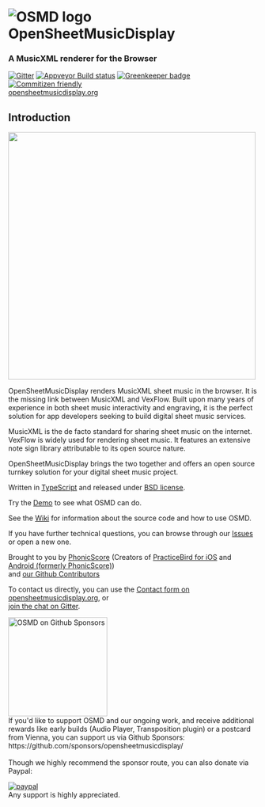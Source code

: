 
<!--img alt="Brought to you by PhonicScore" src="https://phonicscore.com/neu/wp-content/uploads/2018/06/phonicscore_brown.svg"/-->

# <h1> <img alt="OSMD logo" src="https://opensheetmusicdisplay.org/wp-content/uploads/2016/05/OSMD_3_icon_only.svg"/> OpenSheetMusicDisplay</h1>
### A MusicXML renderer for the Browser

[![Gitter](https://badges.gitter.im/Join%20Chat.svg)](https://gitter.im/opensheetmusicdisplay/opensheetmusicdisplay?utm_source=badge&utm_medium=badge&utm_campaign=pr-badge&utm_content=badge)
[![Appveyor Build status](https://ci.appveyor.com/api/projects/status/r88lnffso55nq1ko?svg=true)](https://ci.appveyor.com/project/sebastianhaas/opensheetmusicdisplay/branch/master)
[![Greenkeeper badge](https://badges.greenkeeper.io/opensheetmusicdisplay/opensheetmusicdisplay.svg)](https://greenkeeper.io/)
[![Commitizen friendly](https://img.shields.io/badge/commitizen-friendly-brightgreen.svg)](http://commitizen.github.io/cz-cli/)<br>
[opensheetmusicdisplay.org](https://opensheetmusicdisplay.org/)
<!-- [![Dependency Status](https://david-dm.org/opensheetmusicdisplay/opensheetmusicdisplay/status.svg)](https://david-dm.org/opensheetmusicdisplay/opensheetmusicdisplay) --> <!-- often returns error "no healthy upstream" -->
<!-- [![Travis Build Status](https://travis-ci.org/opensheetmusicdisplay/opensheetmusicdisplay.svg?branch=master)](https://travis-ci.org/opensheetmusicdisplay/opensheetmusicdisplay) --> <!-- Migrate to travis-ci.com -->

## Introduction

<img width="500" src="https://user-images.githubusercontent.com/33069673/106186552-bd191300-61a4-11eb-8814-07019fcf1d5b.png">

OpenSheetMusicDisplay renders MusicXML sheet music in the browser. It is the missing link between MusicXML and VexFlow. Built upon many years of experience in both sheet music interactivity and engraving, it is the perfect solution for app developers seeking to build digital sheet music services.

MusicXML is the de facto standard for sharing sheet music on the internet. VexFlow is widely used for rendering sheet music. It features an extensive note sign library attributable to its open source nature.

OpenSheetMusicDisplay brings the two together and offers an open source turnkey solution for your digital sheet music project.

Written in [TypeScript](https://www.typescriptlang.org) and released under [BSD license](https://github.com/opensheetmusicdisplay/opensheetmusicdisplay/blob/develop/LICENSE).

Try the [Demo](https://opensheetmusicdisplay.github.io/demo/) to see what OSMD can do.

See the [Wiki](https://github.com/opensheetmusicdisplay/opensheetmusicdisplay/wiki) for information about the source code and how to use OSMD.

If you have further technical questions, you can browse through our [Issues](https://github.com/opensheetmusicdisplay/opensheetmusicdisplay/issues?&q=is%3Aissue) or open a new one.

Brought to you by [PhonicScore](https://phonicscore.com/)
(Creators of [PracticeBird for iOS](https://itunes.apple.com/us/app/practice-bird-pro/id1253492926?ls=1&mt=8) and [Android (formerly PhonicScore)](https://play.google.com/store/apps/details?id=phonicscore.phonicscore_lite))<br>
and [our Github Contributors](https://github.com/opensheetmusicdisplay/opensheetmusicdisplay/graphs/contributors)

To contact us directly, you can use the [Contact form on opensheetmusicdisplay.org](https://opensheetmusicdisplay.org/contact/),
or<br>
[join the chat on Gitter](https://gitter.im/opensheetmusicdisplay/opensheetmusicdisplay).

<a href="https://github.com/sponsors/opensheetmusicdisplay/" alt="OSMD on Github Sponsors">
<img src="https://user-images.githubusercontent.com/33069673/104042293-99ccfa80-51da-11eb-9dc9-fac075a33224.png" height="200" alt="OSMD on Github Sponsors">
</a><br>
If you'd like to support OSMD and our ongoing work, and receive additional rewards like early builds (Audio Player, Transposition plugin) or a postcard from Vienna,
you can support us via Github Sponsors:<br>
https://github.com/sponsors/opensheetmusicdisplay/
<br>
<br>
Though we highly recommend the sponsor route, you can also donate via Paypal:<br>

[![paypal](https://www.paypalobjects.com/en_US/i/btn/btn_donateCC_LG.gif)](https://www.paypal.com/cgi-bin/webscr?cmd=_s-xclick&hosted_button_id=FPHCYVV2HH8VU)<br>
Any support is highly appreciated.
